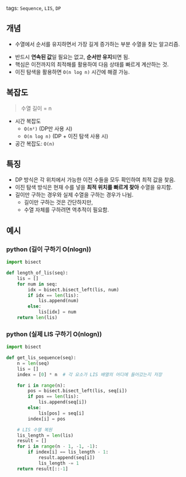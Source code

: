 tags: `Sequence`, `LIS`, `DP`
## 개념
+ 수열에서 순서를 유지하면서 가장 길게 증가하는 부분 수열을 찾는 알고리즘.
- 반드시 **연속된 값**일 필요는 없고, **순서만 유지**되면 됨.
- 핵심은 이전까지의 최적해를 활용하여 다음 상태를 빠르게 계산하는 것.
- 이진 탐색을 활용하면 `O(n log n)` 시간에 해결 가능.
## 복잡도
> 수열 길이 = n
- 시간 복잡도
    - `O(n²)` (DP만 사용 시)
    - `O(n log n)` (DP + 이진 탐색 사용 시)
- 공간 복잡도: `O(n)`
## 특징
- DP 방식은 각 위치에서 가능한 이전 수들을 모두 확인하여 최적 값을 찾음.
- 이진 탐색 방식은 현재 수를 넣을 **최적 위치를 빠르게 찾아** 수열을 유지함.
- 길이만 구하는 경우와 실제 수열을 구하는 경우가 나뉨.
    - 길이만 구하는 것은 간단하지만,
    - 수열 자체를 구하려면 역추적이 필요함.
## 예시
### python (길이 구하기 O(nlogn))
```python
import bisect

def length_of_lis(seq):
    lis = []
    for num in seq:
        idx = bisect.bisect_left(lis, num)
        if idx == len(lis):
            lis.append(num)
        else:
            lis[idx] = num
    return len(lis)

```
### python (실제 LIS 구하기 O(nlogn))
```python
import bisect

def get_lis_sequence(seq):
    n = len(seq)
    lis = []
    index = [0] * n  # 각 요소가 LIS 배열의 어디에 들어갔는지 저장

    for i in range(n):
        pos = bisect.bisect_left(lis, seq[i])
        if pos == len(lis):
            lis.append(seq[i])
        else:
            lis[pos] = seq[i]
        index[i] = pos

    # LIS 수열 복원
    lis_length = len(lis)
    result = []
    for i in range(n - 1, -1, -1):
        if index[i] == lis_length - 1:
            result.append(seq[i])
            lis_length -= 1
    return result[::-1]

```